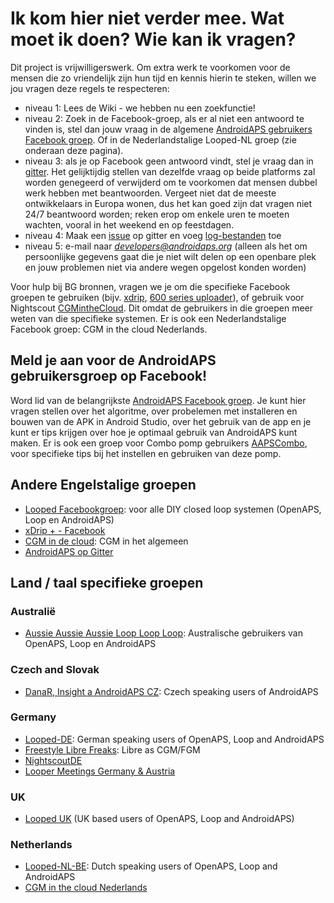 # Ik kom hier niet verder mee. Wat moet ik doen? Wie kan ik vragen?

Dit project is vrijwilligerswerk. Om extra werk te voorkomen voor de mensen die zo vriendelijk zijn hun tijd en kennis hierin te steken, willen we jou vragen deze regels te respecteren:

* niveau 1: Lees de Wiki - we hebben nu een zoekfunctie!
* niveau 2: Zoek in de Facebook-groep, als er al niet een antwoord te vinden is, stel dan jouw vraag in de algemene [AndroidAPS gebruikers Facebook groep](https://www.facebook.com/groups/1900195340201874/). Of in de Nederlandstalige Looped-NL groep (zie onderaan deze pagina).
* niveau 3: als je op Facebook geen antwoord vindt, stel je vraag dan in [gitter](https://gitter.im/MilosKozak/AndroidAPS). Het gelijktijdig stellen van dezelfde vraag op beide platforms zal worden genegeerd of verwijderd om te voorkomen dat mensen dubbel werk hebben met beantwoorden. Vergeet niet dat de meeste ontwikkelaars in Europa wonen, dus het kan goed zijn dat vragen niet 24/7 beantwoord worden; reken erop om enkele uren te moeten wachten, vooral in het weekend en op feestdagen.
* niveau 4: Maak een [issue](https://github.com/MilosKozak/AndroidAPS/issues) op gitter en voeg [log-bestanden](../Usage/Accessing-logfiles.md) toe
* niveau 5: e-mail naar *developers@androidaps.org* (alleen als het om persoonlijke gegevens gaat die je niet wilt delen op een openbare plek en jouw problemen niet via andere wegen opgelost konden worden)

Voor hulp bij BG bronnen, vragen we je om die specifieke Facebook groepen te gebruiken (bijv. [xdrip](https://www.facebook.com/groups/xDripG5/), [600 series uploader](https://www.facebook.com/groups/NightscoutForMedtronic/)), of gebruik voor Nightscout [CGMintheCloud](https://www.facebook.com/groups/cgminthecloud/). Dit omdat de gebruikers in die groepen meer weten van die specifieke systemen. Er is ook een Nederlandstalige Facebook groep: CGM in the cloud Nederlands.

## Meld je aan voor de AndroidAPS gebruikersgroep op Facebook!

Word lid van de belangrijkste [AndroidAPS Facebook groep](https://www.facebook.com/groups/1900195340201874/). Je kunt hier vragen stellen over het algoritme, over probelemen met installeren en bouwen van de APK in Android Studio, over het gebruik van de app en je kunt er tips krijgen over hoe je optimaal gebruik van AndroidAPS kunt maken. Er is ook een groep voor Combo pomp gebruikers [AAPSCombo](https://www.facebook.com/groups/127507891261169/), voor specifieke tips bij het instellen en gebruiken van deze pomp.

## Andere Engelstalige groepen

* [Looped Facebookgroep](https://www.facebook.com/groups/TheLoopedGroup): voor alle DIY closed loop systemen (OpenAPS, Loop en AndroidAPS)
* [xDrip + - Facebook](https://www.facebook.com/groups/xDripG5/)
* [CGM in de cloud](https://www.facebook.com/groups/cgminthecloud/): CGM in het algemeen
* [AndroidAPS op Gitter](https://gitter.im/MilosKozak/AndroidAPS)

## Land / taal specifieke groepen

### Australië

* [Aussie Aussie Aussie Loop Loop Loop](https://www.facebook.com/groups/AussieLooping/): Australische gebruikers van OpenAPS, Loop en AndroidAPS

### Czech and Slovak

* [DanaR, Insight a AndroidAPS CZ](https://www.facebook.com/groups/AndroidAPSCZ/): Czech speaking users of AndroidAPS

### Germany

* [Looped-DE](https://www.facebook.com/groups/loopedDE/): German speaking users of OpenAPS, Loop and AndroidAPS
* [Freestyle Libre Freaks](https://www.facebook.com/groups/FreestyleLibreFreaks/): Libre as CGM/FGM
* [NightscoutDE](https://www.facebook.com/groups/nightscoutDE/)
* [Looper Meetings Germany & Austria](http://loopertreffen.androidaps.de)

### UK

* [Looped UK](https://www.facebook.com/groups/LoopedUK/) (UK based users of OpenAPS, Loop and AndroidAPS)

### Netherlands

* [Looped-NL-BE](https://www.facebook.com/groups/117102135652893): Dutch speaking users of OpenAPS, Loop and AndroidAPS
* [CGM in the cloud Nederlands](https://www.facebook.com/groups/1764754560436596)